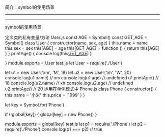 
简介：symbol的使用场景



****************************************************************************************** 
****************************************************************************************** 


symbol的使用场景

定义类的私有变量/方法
User.js
const AGE = Symbol()
const GET_AGE = Symbol()
class User {
    constructor(name, sex, age) {
        this.name = name
        this.sex = sex
        this[AGE] = age
        this[GET_AGE] = function () {
            return this[AGE]
        }
    }
    printAge() {
        console.log(this[GET_AGE]())
    }

}
module.exports = User
test.js
let User = require('./User')

let u1 = new User('xm', 'M', 18)
let u2 = new User('xh', 'W', 20)
console.log(u1.name) // xm
console.log(u1.age) // undefined
u1.printAge() // 18
console.log(u2.name) // xh
console.log(u2.age) // undefined
u2.printAge() // 20
运用在单例模式中
Phone.js
class Phone {
    constructor() {
        this.name = '小米'
        this.price = '1999'
    }
}

let key = Symbol.for('Phone')

if (!global[key]) {
    global[key] = new Phone()
}

module.exports = global[key]
test.js
let p1 = require('./Phone')
let p2 = require('./Phone')
console.log(p1 === p2) // true